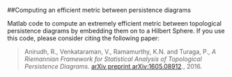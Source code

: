 ##Computing an efficient metric between persistence diagrams

Matlab code to compute an extremely efficient metric between topological persistence diagrams by embedding them on to a Hilbert Sphere. If you use this code, please consider citing the following paper:

>Anirudh, R., Venkataraman, V., Ramamurthy, K.N. and Turaga, P.,
*A Riemannian Framework for Statistical Analysis of Topological Persistence Diagrams.*
[arXiv preprint arXiv:1605.08912](http://arxiv.org/abs/1605.08912)., 2016. 

